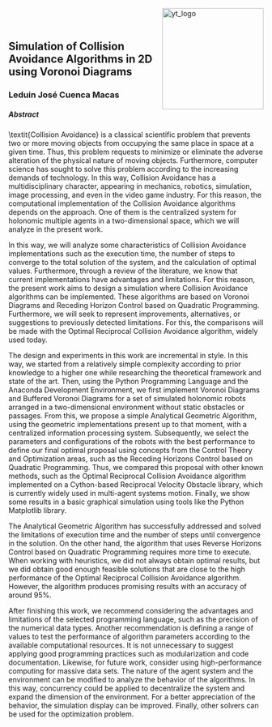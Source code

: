 <img
  src="https://www.yachaytech.edu.ec/wp-content/themes/yachay/images/header/logo-yachaytech.png"
  alt="yt_logo"
  width="200"
  align="right"
/>

<br/>
<br/>

## Simulation of Collision Avoidance Algorithms in 2D using Voronoi Diagrams
### Leduin José Cuenca Macas

##### Abstract

\textit{Collision Avoidance} is a classical scientific problem that prevents two or more moving objects from occupying the same place in space at a given time. Thus, this problem requests to minimize or eliminate the adverse alteration of the physical nature of moving objects. Furthermore, computer science has sought to solve this problem according to the increasing demands of technology. In this way, Collision Avoidance has a multidisciplinary character, appearing in mechanics, robotics, simulation, image processing, and even in the video game industry. For this reason, the computational implementation of the Collision Avoidance algorithms depends on the approach. One of them is the centralized system for holonomic multiple agents in a two-dimensional space, which we will analyze in the present work.

In this way, we will analyze some characteristics of Collision Avoidance implementations such as the execution time, the number of steps to converge to the total solution of the system, and the calculation of optimal values. Furthermore, through a review of the literature, we know that current implementations have advantages and limitations. For this reason, the present work aims to design a simulation where Collision Avoidance algorithms can be implemented. These algorithms are based on Voronoi Diagrams and Receding Horizon Control based on Quadratic Programming. Furthermore, we will seek to represent improvements, alternatives, or suggestions to previously detected limitations. For this, the comparisons will be made with the Optimal Reciprocal Collision Avoidance algorithm, widely used today.

The design and experiments in this work are incremental in style. In this way, we started from a relatively simple complexity according to prior knowledge to a higher one while researching the theoretical framework and state of the art. Then, using the Python Programming Language and the Anaconda Development Environment, we first implement Voronoi Diagrams and Buffered Voronoi Diagrams for a set of simulated holonomic robots arranged in a two-dimensional environment without static obstacles or passages. From this, we propose a simple Analytical Geometric Algorithm, using the geometric implementations present up to that moment, with a centralized information processing system. Subsequently, we select the parameters and configurations of the robots with the best performance to define our final optimal proposal using concepts from the Control Theory and Optimization areas, such as the Receding Horizons Control based on Quadratic Programming. Thus, we compared this proposal with other known methods, such as the Optimal Reciprocal Collision Avoidance algorithm implemented on a Cython-based Reciprocal Velocity Obstacle library, which is currently widely used in multi-agent systems motion. Finally, we show some results in a basic graphical simulation using tools like the Python Matplotlib library.

The Analytical Geometric Algorithm has successfully addressed and solved the limitations of execution time and the number of steps until convergence in the solution. On the other hand, the algorithm that uses Reverse Horizons Control based on Quadratic Programming requires more time to execute. When working with heuristics, we did not always obtain optimal results, but we did obtain good enough feasible solutions that are close to the high performance of the Optimal Reciprocal Collision Avoidance algorithm. However, the algorithm produces promising results with an accuracy of around 95\%.

After finishing this work, we recommend considering the advantages and limitations of the selected programming language, such as the precision of the numerical data types. Another recommendation is defining a range of values to test the performance of algorithm parameters according to the available computational resources. It is not unnecessary to suggest applying good programming practices such as modularization and code documentation. Likewise, for future work, consider using high-performance computing for massive data sets. The nature of the agent system and the environment can be modified to analyze the behavior of the algorithms. In this way, concurrency could be applied to decentralize the system and expand the dimension of the environment. For a better appreciation of the behavior, the simulation display can be improved. Finally, other solvers can be used for the optimization problem.